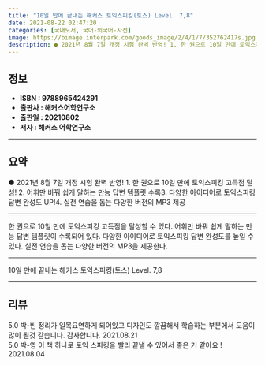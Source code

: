 ```yaml
---
title: "10일 만에 끝내는 해커스 토익스피킹(토스) Level. 7,8"
date: 2021-08-22 02:47:20
categories: [국내도서, 국어-외국어-사전]
image: https://bimage.interpark.com/goods_image/2/4/1/7/352762417s.jpg
description: ● 2021년 8월 7일 개정 시험 완벽 반영! 1. 한 권으로 10일 만에 토익스피킹 고득점 달성! 2. 어휘만 바꿔 쉽게 말하는 만능 답변 템플릿 수록3. 다양한 아이디어로 토익스피킹 답변 완성도 UP!4. 실전 연습을 돕는 다양한 버전의 MP3 제공
---
```


## **정보**

- **ISBN : 9788965424291**
- **출판사 : 해커스어학연구소**
- **출판일 : 20210802**
- **저자 : 해커스 어학연구소**

------



## **요약**

●  2021년 8월 7일 개정 시험 완벽 반영!   1. 한 권으로 10일 만에 토익스피킹 고득점 달성!  2. 어휘만 바꿔 쉽게 말하는 만능 답변 템플릿 수록3. 다양한 아이디어로 토익스피킹 답변 완성도 UP!4. 실전 연습을 돕는 다양한 버전의 MP3 제공

------

한 권으로 10일 만에 토익스피킹 고득점을 달성할 수 있다. 어휘만 바꿔 쉽게 말하는 만능 답변 템플릿이 수록되어 있다. 다양한 아이디어로 토익스피킹 답변 완성도를 높일 수 있다. 실전 연습을 돕는 다양한 버전의 MP3을 제공한다.

------


10일 만에 끝내는 해커스 토익스피킹(토스) Level. 7,8 

------


## **리뷰** 

5.0 박-빈 정리가 일목요연하게 되어있고 디자인도 깔끔해서 학습하는 부분에서 도움이 많이 될것 같습니다. 감사합니다. 2021.08.21 <br/>5.0 박-영 이 책 하나로 토익 스피킹을 빨리 끝낼 수 있어서 좋은 거 같아요 ! 2021.08.04 <br/>